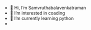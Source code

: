 - 👋 Hi, I’m Samvruthabalavenkatraman
- 👀 I’m interested in coading
- 🌱 I’m currently learning python
- 



<!---
Samvruthabalavenkatraman/Samvruthabalavenkatraman is a ✨ special ✨ repository because its `README.md` (this file) appears on your GitHub profile.
You can click the Preview link to take a look at your changes.
--->
